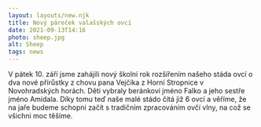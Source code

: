 ```yaml
---
layout: layouts/new.njk
title: Nový páreček valašských ovcí
date: 2021-09-13T14:16
photo: sheep.jpg
alt: Sheep
tags: news
---
```


V pátek 10. září jsme zahájili nový školní rok rozšířením našeho stáda ovcí o dva nové přírůstky z chovu pana Vejčíka z Horní Stropnice v Novohradských horách. Děti vybraly beránkovi jméno Falko a jeho sestře jméno Amidala. Díky tomu teď naše malé stádo čítá již 6 ovcí a věříme, že na jaře budeme schopni začít s tradičním zpracováním ovčí vlny, na což se všichni moc těšíme.



